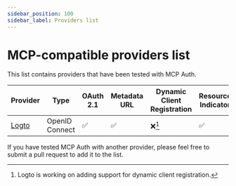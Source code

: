 ```yaml
---
sidebar_position: 100
sidebar_label: Providers list
---
```


# MCP-compatible providers list

This list contains providers that have been tested with MCP Auth.

| Provider                   | Type           | OAuth 2.1 | Metadata URL | Dynamic Client Registration | Resource Indicator |
| -------------------------- | -------------- | --------- | ------------ | --------------------------- | ------------------ |
| [Logto](https://logto.io/) | OpenID Connect | ✅        | ✅           | ❌[^1]                      | ✅                 |

If you have tested MCP Auth with another provider, please feel free to submit a pull request to add it to the list.

[^1]: Logto is working on adding support for dynamic client registration.
